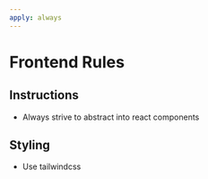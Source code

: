 ```yaml
---
apply: always
---
```


# Frontend Rules

## Instructions
- Always strive to abstract into react components

## Styling
- Use tailwindcss